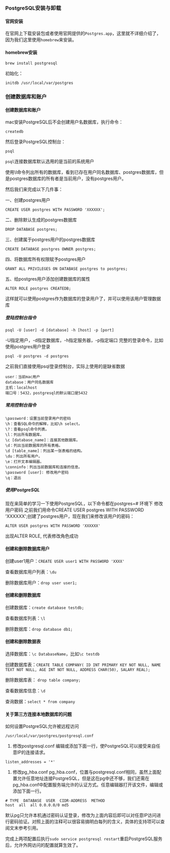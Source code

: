 ### PostgreSQL安装与卸载

#### 官网安装

在官网上下载安装包或者使用官网提供的`Postgres.app`，这里就不详细介绍了，因为我们这里使用`homebrew`来安装。

#### homebrew安装

```
brew install postgresql
```

初始化：

```
initdb /usr/local/var/postgres
```

### 创建数据库和账户

#### 创建数据库和账户

mac安装PostgreSQL后不会创建用户名数据库，执行命令：

```
createdb
```

然后登录PostgreSQL控制台：

```
psql
```

`psql`连接数据库默认选用的是当前的系统用户

使用\l命令列出所有的数据库，看到已存在用户同名数据库、postgres数据库，但是postgres数据库的所有者是当前用户，没有postgres用户。

然后我们来完成以下几件事：

一、创建postgres用户

```
CREATE USER postgres WITH PASSWORD 'XXXXXX';
```

二、删除默认生成的postgres数据库

```
DROP DATABASE postgres;
```

三、创建属于postgres用户的postgres数据库

```
CREATE DATABASE postgres OWNER postgres;
```

四、将数据库所有权限赋予postgres用户

```
GRANT ALL PRIVILEGES ON DATABASE postgres to postgres;
```

五、给postgres用户添加创建数据库的属性

```
ALTER ROLE postgres CREATEDB;
```

这样就可以使用postgres作为数据库的登录用户了，并可以使用该用户管理数据库

##### 登陆控制台指令

```
psql -U [user] -d [database] -h [host] -p [port]
```

-U指定用户，-d指定数据库，-h指定服务器，-p指定端口
完整的登录命令，比如使用postgres用户登录

```
psql -U postgres -d postgres
```

之前我们直接使用psql登录控制台，实际上使用的是缺省数据

```
user：当前mac用户
database：用户同名数据库
主机：localhost
端口号：5432，postgresql的默认端口是5432
```

##### 常用控制台指令

```
\password：设置当前登录用户的密码
\h：查看SQL命令的解释，比如\h select。
\?：查看psql命令列表。
\l：列出所有数据库。
\c [database_name]：连接其他数据库。
\d：列出当前数据库的所有表格。
\d [table_name]：列出某一张表格的结构。
\du：列出所有用户。
\e：打开文本编辑器。
\conninfo：列出当前数据库和连接的信息。
\password [user]: 修改用户密码
\q：退出
```

##### 使用PostgreSQL

现在来简单的学习一下使用PostgreSQL，以下命令都在postgres=# 环境下
修改用户密码
之前我们用命令CREATE USER postgres WITH PASSWORD 'XXXXXX';创建了postgres用户，现在我们来修改该用户的密码：

```
ALTER USER postgres WITH PASSWORD 'XXXXXX'
```

出现ALTER ROLE, 代表修改角色成功

#### 创建和删除数据库用户

创建user1用户：`CREATE USER user1 WITH PASSWORD 'XXXX'`

查看数据库用户列表：`\du`

删除数据库用户：`drop user user1;`

#### 创建和删除数据库

创建数据库：`create database testdb;`

查看数据库列表：`\l`

删除数据库：`drop database db1;`

#### 创建和删除数据表

选择数据库：`\c DatabaseName`，比如`\c testdb`

创建数据库表：`CREATE TABLE COMPANY( ID INT PRIMARY KEY NOT NULL, NAME TEXT NOT NULL, AGE INT NOT NULL, ADDRESS CHAR(50), SALARY REAL);`

删除数据库表： `drop table company;`

查看数据库信息：`\d`

查询数据：`select * from company`

#### 关于第三方连接本地数据库的问题

如何设置PostgreSQL允许被远程访问

```
/usr/local/var/postgres/postgresql.conf
```

1. 修改postgresql.conf
   编辑或添加下面一行，使PostgreSQL可以接受来自任意IP的连接请求。

```
listen_addresses = '*'
```

1. 修改pg_hba.conf
   pg_hba.conf，位置与postgresql.conf相同，虽然上面配置允许任意地址连接PostgreSQL，但是这在pg中还不够，我们还需在pg_hba.conf中配置服务端允许的认证方式。任意编辑器打开该文件，编辑或添加下面一行。

```
# TYPE  DATABASE  USER  CIDR-ADDRESS  METHOD
host  all  all 0.0.0.0/0 md5
```

默认pg只允许本机通过密码认证登录，修改为上面内容后即可以对任意IP访问进行密码验证。对照上面的注释可以很容易搞明白每列的含义，具体的支持项可以查阅文末参考引用。

完成上两项配置后执行`sudo service postgresql restart`重启PostgreSQL服务后，允许外网访问的配置就算生效了。